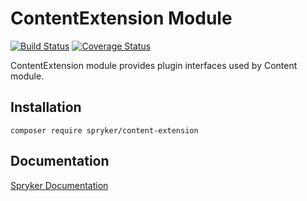 # ContentExtension Module
[![Build Status](https://travis-ci.org/spryker/content-extension.svg)](https://travis-ci.org/spryker/content-extension)
[![Coverage Status](https://coveralls.io/repos/github/spryker/content-extension/badge.svg)](https://coveralls.io/github/spryker/content-extension)

ContentExtension module provides plugin interfaces used by Content module.

## Installation

```
composer require spryker/content-extension
```

## Documentation

[Spryker Documentation](https://academy.spryker.com/developing_with_spryker/module_guide/modules.html)
